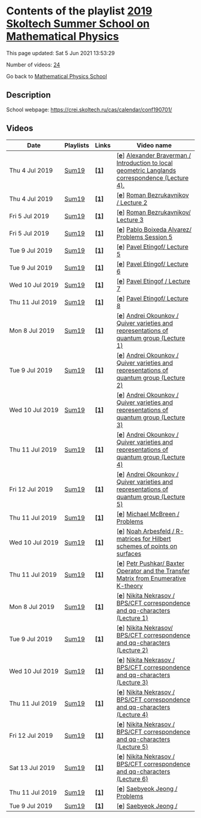 # Contents of the playlist [2019 Skoltech Summer School on Mathematical Physics](https://www.youtube.com/playlist?list=PLLGkFbxve673cVRaHenTEV8rRnMjc_z1C)

This page updated: Sat 5 Jun 2021 13:53:29

Number of videos: [24](#videos)

Go back to [Mathematical Physics School](../README.md)

## Description

School webpage: <https://crei.skoltech.ru/cas/calendar/conf190701/>

## Videos

|Date|Playlists|Links|Video name|
|---|---|---|---|
| Thu&nbsp;4&nbsp;Jul&nbsp;2019 | [Sum19](../playlists/Sum19 "2019 Skoltech Summer School on Mathematical Physics") | [**[1]**](https://crei.skoltech.ru/cas/calendar/conf190701/) | [[**e**](https://studio.youtube.com/video/oQjCo0v7_7U/edit "Edit")] [Alexander  Braverman / Introduction to local geometric Langlands correspondence (Lecture 4).](https://www.youtube.com/watch?v=oQjCo0v7_7U&list=PLLGkFbxve673cVRaHenTEV8rRnMjc_z1C "Skoltech Summer School on Mathematical Physics. July 1-12 2019. https://crei.skoltech.ru/cas/calendar/conf190701/") |
| Thu&nbsp;4&nbsp;Jul&nbsp;2019 | [Sum19](../playlists/Sum19 "2019 Skoltech Summer School on Mathematical Physics") | [**[1]**](https://crei.skoltech.ru/cas/calendar/conf190701/) | [[**e**](https://studio.youtube.com/video/nnVBif2JxMY/edit "Edit")] [Roman Bezrukavnikov / Lecture 2](https://www.youtube.com/watch?v=nnVBif2JxMY&list=PLLGkFbxve673cVRaHenTEV8rRnMjc_z1C "Skoltech Summer School on Mathematical Physics. July 1-12 2019.  https://crei.skoltech.ru/cas/calendar/conf190701/") |
| Fri&nbsp;5&nbsp;Jul&nbsp;2019 | [Sum19](../playlists/Sum19 "2019 Skoltech Summer School on Mathematical Physics") | [**[1]**](https://crei.skoltech.ru/cas/calendar/conf190701/) | [[**e**](https://studio.youtube.com/video/kMejtfHXH5U/edit "Edit")] [Roman Bezrukavnikov/ Lecture 3](https://www.youtube.com/watch?v=kMejtfHXH5U&list=PLLGkFbxve673cVRaHenTEV8rRnMjc_z1C "Skoltech Summer School on Mathematical Physics. July 1-12 2019. https://crei.skoltech.ru/cas/calendar/conf190701/") |
| Fri&nbsp;5&nbsp;Jul&nbsp;2019 | [Sum19](../playlists/Sum19 "2019 Skoltech Summer School on Mathematical Physics") | [**[1]**](https://crei.skoltech.ru/cas/calendar/conf190701/) | [[**e**](https://studio.youtube.com/video/Fp_WZpN8G2o/edit "Edit")] [Pablo Boixeda Alvarez/ Problems Session 5](https://www.youtube.com/watch?v=Fp_WZpN8G2o&list=PLLGkFbxve673cVRaHenTEV8rRnMjc_z1C "Skoltech Summer School on Mathematical Physics. July 1-12 2019.  https://crei.skoltech.ru/cas/calendar/conf190701/") |
| Tue&nbsp;9&nbsp;Jul&nbsp;2019 | [Sum19](../playlists/Sum19 "2019 Skoltech Summer School on Mathematical Physics") | [**[1]**](https://crei.skoltech.ru/cas/calendar/conf190701/) | [[**e**](https://studio.youtube.com/video/Cfg8FZS3sxI/edit "Edit")] [Pavel Etingof/ Lecture 5](https://www.youtube.com/watch?v=Cfg8FZS3sxI&list=PLLGkFbxve673cVRaHenTEV8rRnMjc_z1C "Skoltech Summer School on Mathematical Physics. July 1-12 2019. https://crei.skoltech.ru/cas/calendar/conf190701/") |
| Tue&nbsp;9&nbsp;Jul&nbsp;2019 | [Sum19](../playlists/Sum19 "2019 Skoltech Summer School on Mathematical Physics") | [**[1]**](https://crei.skoltech.ru/cas/calendar/conf190701/) | [[**e**](https://studio.youtube.com/video/vYW7Ucs6zxA/edit "Edit")] [Pavel Etingof/ Lecture 6](https://www.youtube.com/watch?v=vYW7Ucs6zxA&list=PLLGkFbxve673cVRaHenTEV8rRnMjc_z1C "Skoltech Summer School on Mathematical Physics. July 1-12 2019. https://crei.skoltech.ru/cas/calendar/conf190701/") |
| Wed&nbsp;10&nbsp;Jul&nbsp;2019 | [Sum19](../playlists/Sum19 "2019 Skoltech Summer School on Mathematical Physics") | [**[1]**](https://crei.skoltech.ru/cas/calendar/conf190701/) | [[**e**](https://studio.youtube.com/video/UGKLCivG4kw/edit "Edit")] [Pavel Etingof / Lecture 7](https://www.youtube.com/watch?v=UGKLCivG4kw&list=PLLGkFbxve673cVRaHenTEV8rRnMjc_z1C "Skoltech Summer School on Mathematical Physics. July 1-12 2019. https://crei.skoltech.ru/cas/calendar/conf190701/") |
| Thu&nbsp;11&nbsp;Jul&nbsp;2019 | [Sum19](../playlists/Sum19 "2019 Skoltech Summer School on Mathematical Physics") | [**[1]**](https://crei.skoltech.ru/cas/calendar/conf190701/) | [[**e**](https://studio.youtube.com/video/Ur3V0-KSSBk/edit "Edit")] [Pavel Etingof/ Lecture 8](https://www.youtube.com/watch?v=Ur3V0-KSSBk&list=PLLGkFbxve673cVRaHenTEV8rRnMjc_z1C "Skoltech Summer School on Mathematical Physics. July 1-12 2019. https://crei.skoltech.ru/cas/calendar/conf190701/") |
| Mon&nbsp;8&nbsp;Jul&nbsp;2019 | [Sum19](../playlists/Sum19 "2019 Skoltech Summer School on Mathematical Physics") | [**[1]**](https://crei.skoltech.ru/cas/calendar/conf190701/) | [[**e**](https://studio.youtube.com/video/WNEsIuVmywA/edit "Edit")] [Andrei Okounkov / Quiver varieties and representations of quantum group (Lecture 1)](https://www.youtube.com/watch?v=WNEsIuVmywA&list=PLLGkFbxve673cVRaHenTEV8rRnMjc_z1C "Skoltech Summer School on Mathematical Physics. July 1-12 2019.  https://crei.skoltech.ru/cas/calendar/conf190701/") |
| Tue&nbsp;9&nbsp;Jul&nbsp;2019 | [Sum19](../playlists/Sum19 "2019 Skoltech Summer School on Mathematical Physics") | [**[1]**](https://crei.skoltech.ru/cas/calendar/conf190701/) | [[**e**](https://studio.youtube.com/video/h1CRNWAoiCM/edit "Edit")] [Andrei Okounkov / Quiver varieties and representations of quantum group (Lecture 2)](https://www.youtube.com/watch?v=h1CRNWAoiCM&list=PLLGkFbxve673cVRaHenTEV8rRnMjc_z1C "Skoltech Summer School on Mathematical Physics. July 1-12 2019. https://crei.skoltech.ru/cas/calendar/conf190701/") |
| Wed&nbsp;10&nbsp;Jul&nbsp;2019 | [Sum19](../playlists/Sum19 "2019 Skoltech Summer School on Mathematical Physics") | [**[1]**](https://crei.skoltech.ru/cas/calendar/conf190701/) | [[**e**](https://studio.youtube.com/video/Gd7LoTZLSY0/edit "Edit")] [Andrei Okounkov / Quiver varieties and representations of quantum group (Lecture 3)](https://www.youtube.com/watch?v=Gd7LoTZLSY0&list=PLLGkFbxve673cVRaHenTEV8rRnMjc_z1C "Skoltech Summer School on Mathematical Physics. July 1-12 2019.  https://crei.skoltech.ru/cas/calendar/conf190701/") |
| Thu&nbsp;11&nbsp;Jul&nbsp;2019 | [Sum19](../playlists/Sum19 "2019 Skoltech Summer School on Mathematical Physics") | [**[1]**](https://crei.skoltech.ru/cas/calendar/conf190701/) | [[**e**](https://studio.youtube.com/video/fL9KvNEFFL8/edit "Edit")] [Andrei Okounkov / Quiver varieties and representations of quantum group (Lecture 4)](https://www.youtube.com/watch?v=fL9KvNEFFL8&list=PLLGkFbxve673cVRaHenTEV8rRnMjc_z1C "Skoltech Summer School on Mathematical Physics. July 1-12 2019. https://crei.skoltech.ru/cas/calendar/conf190701/") |
| Fri&nbsp;12&nbsp;Jul&nbsp;2019 | [Sum19](../playlists/Sum19 "2019 Skoltech Summer School on Mathematical Physics") | [**[1]**](https://crei.skoltech.ru/cas/calendar/conf190701/) | [[**e**](https://studio.youtube.com/video/Qgi_Vktvz1U/edit "Edit")] [Andrei Okounkov / Quiver varieties and representations of quantum group (Lecture 5)](https://www.youtube.com/watch?v=Qgi_Vktvz1U&list=PLLGkFbxve673cVRaHenTEV8rRnMjc_z1C "Skoltech Summer School on Mathematical Physics. July 1-12 2019. https://crei.skoltech.ru/cas/calendar/conf190701/") |
| Thu&nbsp;11&nbsp;Jul&nbsp;2019 | [Sum19](../playlists/Sum19 "2019 Skoltech Summer School on Mathematical Physics") | [**[1]**](https://crei.skoltech.ru/cas/calendar/conf190701/) | [[**e**](https://studio.youtube.com/video/KES6axHSM5w/edit "Edit")] [Michael McBreen / Problems](https://www.youtube.com/watch?v=KES6axHSM5w&list=PLLGkFbxve673cVRaHenTEV8rRnMjc_z1C "Skoltech Summer School on Mathematical Physics. July 1-12 2019. https://crei.skoltech.ru/cas/calendar/conf190701/") |
| Wed&nbsp;10&nbsp;Jul&nbsp;2019 | [Sum19](../playlists/Sum19 "2019 Skoltech Summer School on Mathematical Physics") | [**[1]**](https://crei.skoltech.ru/cas/calendar/conf190701/program/) | [[**e**](https://studio.youtube.com/video/qaNd9VGxjX8/edit "Edit")] [Noah Arbesfeld / R-matrices for Hilbert schemes of points on surfaces](https://www.youtube.com/watch?v=qaNd9VGxjX8&list=PLLGkFbxve673cVRaHenTEV8rRnMjc_z1C "Skoltech Summer School on Mathematical Physics. July 1-12 2019. https://crei.skoltech.ru/cas/calendar/conf190701/program/") |
| Thu&nbsp;11&nbsp;Jul&nbsp;2019 | [Sum19](../playlists/Sum19 "2019 Skoltech Summer School on Mathematical Physics") | [**[1]**](https://crei.skoltech.ru/cas/calendar/conf190701/) | [[**e**](https://studio.youtube.com/video/cV0sJHKdiho/edit "Edit")] [Petr Pushkar/ Baxter Operator and the Transfer Matrix from Enumerative K-theory](https://www.youtube.com/watch?v=cV0sJHKdiho&list=PLLGkFbxve673cVRaHenTEV8rRnMjc_z1C "Skoltech Summer School on Mathematical Physics. July 1-12 2019. https://crei.skoltech.ru/cas/calendar/conf190701/") |
| Mon&nbsp;8&nbsp;Jul&nbsp;2019 | [Sum19](../playlists/Sum19 "2019 Skoltech Summer School on Mathematical Physics") | [**[1]**](https://crei.skoltech.ru/cas/calendar/conf190701/) | [[**e**](https://studio.youtube.com/video/xmo2rC7scBM/edit "Edit")] [Nikita Nekrasov / BPS/CFT correspondence and qq-characters (Lecture 1)](https://www.youtube.com/watch?v=xmo2rC7scBM&list=PLLGkFbxve673cVRaHenTEV8rRnMjc_z1C "Skoltech Summer School on Mathematical Physics. July 1-12 2019.  https://crei.skoltech.ru/cas/calendar/conf190701/") |
| Tue&nbsp;9&nbsp;Jul&nbsp;2019 | [Sum19](../playlists/Sum19 "2019 Skoltech Summer School on Mathematical Physics") | [**[1]**](https://crei.skoltech.ru/cas/calendar/conf190701/) | [[**e**](https://studio.youtube.com/video/fkP2G3kbanc/edit "Edit")] [Nikita Nekrasov/ BPS/CFT correspondence and qq-characters (Lecture 2)](https://www.youtube.com/watch?v=fkP2G3kbanc&list=PLLGkFbxve673cVRaHenTEV8rRnMjc_z1C "Skoltech Summer School on Mathematical Physics. July 1-12 2019. https://crei.skoltech.ru/cas/calendar/conf190701/") |
| Wed&nbsp;10&nbsp;Jul&nbsp;2019 | [Sum19](../playlists/Sum19 "2019 Skoltech Summer School on Mathematical Physics") | [**[1]**](https://crei.skoltech.ru/cas/calendar/conf190701/) | [[**e**](https://studio.youtube.com/video/rAJDgbogTAw/edit "Edit")] [Nikita Nekrasov / BPS/CFT correspondence and qq-characters (Lecture 3)](https://www.youtube.com/watch?v=rAJDgbogTAw&list=PLLGkFbxve673cVRaHenTEV8rRnMjc_z1C "Skoltech International Summer School on Mathematical Physics, July 1-12, 2019, https://crei.skoltech.ru/cas/calendar/conf190701/") |
| Thu&nbsp;11&nbsp;Jul&nbsp;2019 | [Sum19](../playlists/Sum19 "2019 Skoltech Summer School on Mathematical Physics") | [**[1]**](https://crei.skoltech.ru/cas/calendar/conf190701/) | [[**e**](https://studio.youtube.com/video/sacacldufao/edit "Edit")] [Nikita Nekrasov / BPS/CFT correspondence and qq-characters (Lecture 4)](https://www.youtube.com/watch?v=sacacldufao&list=PLLGkFbxve673cVRaHenTEV8rRnMjc_z1C "Skoltech International Summer School on Mathematical Physics, July 1-12, 2019, https://crei.skoltech.ru/cas/calendar/conf190701/") |
| Fri&nbsp;12&nbsp;Jul&nbsp;2019 | [Sum19](../playlists/Sum19 "2019 Skoltech Summer School on Mathematical Physics") | [**[1]**](https://crei.skoltech.ru/cas/calendar/conf190701/) | [[**e**](https://studio.youtube.com/video/iQ1HgmfM7HA/edit "Edit")] [Nikita Nekrasov / BPS/CFT correspondence and qq-characters (Lecture 5)](https://www.youtube.com/watch?v=iQ1HgmfM7HA&list=PLLGkFbxve673cVRaHenTEV8rRnMjc_z1C "Skoltech International Summer School on Mathematical Physics, July 1-12, 2019, https://crei.skoltech.ru/cas/calendar/conf190701/") |
| Sat&nbsp;13&nbsp;Jul&nbsp;2019 | [Sum19](../playlists/Sum19 "2019 Skoltech Summer School on Mathematical Physics") | [**[1]**](https://crei.skoltech.ru/cas/calendar/conf190701/) | [[**e**](https://studio.youtube.com/video/YHu0c77K5ho/edit "Edit")] [Nikita Nekrasov / BPS/CFT correspondence and qq-characters (Lecture 6)](https://www.youtube.com/watch?v=YHu0c77K5ho&list=PLLGkFbxve673cVRaHenTEV8rRnMjc_z1C "Skoltech International Summer School on Mathematical Physics, July 1-12, 2019, https://crei.skoltech.ru/cas/calendar/conf190701/") |
| Thu&nbsp;11&nbsp;Jul&nbsp;2019 | [Sum19](../playlists/Sum19 "2019 Skoltech Summer School on Mathematical Physics") | [**[1]**](https://crei.skoltech.ru/cas/calendar/conf190701/) | [[**e**](https://studio.youtube.com/video/oBQq-XCGMkE/edit "Edit")] [Saebyeok Jeong / Problems](https://www.youtube.com/watch?v=oBQq-XCGMkE&list=PLLGkFbxve673cVRaHenTEV8rRnMjc_z1C "Skoltech Summer School on Mathematical Physics. July 1-12 2019. https://crei.skoltech.ru/cas/calendar/conf190701/") |
| Tue&nbsp;9&nbsp;Jul&nbsp;2019 | [Sum19](../playlists/Sum19 "2019 Skoltech Summer School on Mathematical Physics") | [**[1]**](https://crei.skoltech.ru/cas/calendar/conf190701/) | [[**e**](https://studio.youtube.com/video/glGQEAwS8ks/edit "Edit")] [Saebyeok Jeong /](https://www.youtube.com/watch?v=glGQEAwS8ks&list=PLLGkFbxve673cVRaHenTEV8rRnMjc_z1C "Skoltech Summer School on Mathematical Physics. July 1-12 2019. https://crei.skoltech.ru/cas/calendar/conf190701/") |

